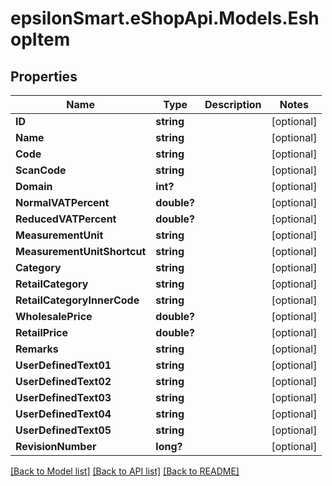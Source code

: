 # epsilonSmart.eShopApi.Models.EshopItem
## Properties

Name | Type | Description | Notes
------------ | ------------- | ------------- | -------------
**ID** | **string** |  | [optional] 
**Name** | **string** |  | [optional] 
**Code** | **string** |  | [optional] 
**ScanCode** | **string** |  | [optional] 
**Domain** | **int?** |  | [optional] 
**NormalVATPercent** | **double?** |  | [optional] 
**ReducedVATPercent** | **double?** |  | [optional] 
**MeasurementUnit** | **string** |  | [optional] 
**MeasurementUnitShortcut** | **string** |  | [optional] 
**Category** | **string** |  | [optional] 
**RetailCategory** | **string** |  | [optional] 
**RetailCategoryInnerCode** | **string** |  | [optional] 
**WholesalePrice** | **double?** |  | [optional] 
**RetailPrice** | **double?** |  | [optional] 
**Remarks** | **string** |  | [optional] 
**UserDefinedText01** | **string** |  | [optional] 
**UserDefinedText02** | **string** |  | [optional] 
**UserDefinedText03** | **string** |  | [optional] 
**UserDefinedText04** | **string** |  | [optional] 
**UserDefinedText05** | **string** |  | [optional] 
**RevisionNumber** | **long?** |  | [optional] 

[[Back to Model list]](../README.md#documentation-for-models) [[Back to API list]](../README.md#documentation-for-api-endpoints) [[Back to README]](../README.md)

